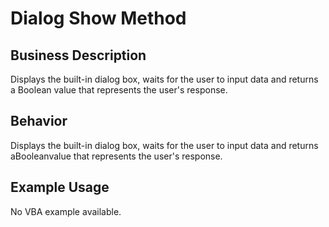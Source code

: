 # Dialog Show Method

## Business Description
Displays the built-in dialog box, waits for the user to input data and returns a Boolean value that represents the user's response.

## Behavior
Displays the built-in dialog box, waits for the user to input data and returns aBooleanvalue that represents the user's response.

## Example Usage
No VBA example available.